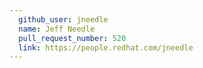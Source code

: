 ```yaml
---
  github_user: jneedle
  name: Jeff Needle
  pull_request_number: 520
  link: https://people.redhat.com/jneedle
---
```


